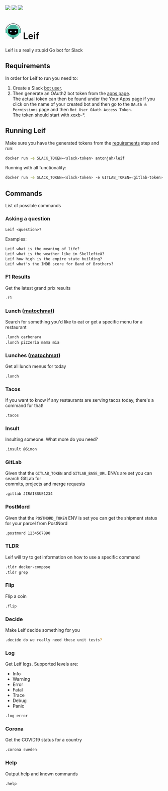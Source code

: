 [![](https://goreportcard.com/badge/antonjah/leif)](https://goreportcard.com/report/github.com/antonjah/leif "")
[![](https://img.shields.io/docker/pulls/antonjah/leif.svg)](https://microbadger.com/images/antonjah/leif "")
[![](https://images.microbadger.com/badges/version/antonjah/leif.svg)](https://microbadger.com/images/antonjah/leif "")

# <img src="assets/leif.png" width="50" height="50"/> Leif

Leif is a really stupid Go bot for Slack

## Requirements

In order for Leif to run you need to:

1. Create a Slack [bot user](https://api.slack.com/bot-users#creating-bot-user).  
2. Then generate an OAuth2 bot token from the [apps page](https://api.slack.com/apps).  
The actual token can then be found under the Your Apps page if you click on the name of your created bot and then go to the `OAuth & Permissions` page and then `Bot User OAuth Access Token`.  
The token should start with xoxb-*.

## Running Leif

Make sure you have the generated tokens from the [requirements](#requirements) step and run:

```bash
docker run -e SLACK_TOKEN=<slack-token> antonjah/leif
```

Running with all functionality:

```bash
docker run -e SLACK_TOKEN=<slack-token> -e GITLAB_TOKEN=<gitlab-token> -e GITLAB_BASE_URL=<url> -e POSTMORD_TOKEN=<postmord-token> antonjah/leif
```

## Commands

List of possible commands

### Asking a question

```text
Leif <question>?
```

Examples:

```text
Leif what is the meaning of life?
Leif what is the weather like in Skellefteå?
Leif how high is the empire state building?
Leif what's the IMDB score for Band of Brothers?
```

### F1 Results

Get the latest grand prix results

```bash
.f1
```

### Lunch ([matochmat](https://www.matochmat.se/skelleftea/))

Search for something you'd like to eat or get a specific menu for a restaurant

```bash
.lunch carbonara
.lunch pizzeria mama mia
```

### Lunches ([matochmat](https://www.matochmat.se/skelleftea/))

Get all lunch menus for today

```bash
.lunch
```

### Tacos

If you want to know if any restaurants are serving tacos today, there's a command for that!

```bash
.tacos
```

### Insult

Insulting someone. What more do you need?

```bash
.insult @Simon
```

### GitLab

Given that the `GITLAB_TOKEN` and `GITLAB_BASE_URL` ENVs are set you can search GitLab for  
commits, projects and merge requests

```bash
.gitlab JIRAISSUE1234
```

### PostMord

Given that the `POSTMORD_TOKEN` ENV is set you can get the shipment status for your parcel
from PostNord

```bash
.postmord 1234567890
```

### TLDR

Leif will try to get information on how to use a specific command

```bash
.tldr docker-compose
.tldr grep
```

### Flip

Flip a coin

```bash
.flip
```

### Decide

Make Leif decide something for you

```bash
.decide do we really need these unit tests?
```

### Log
Get Leif logs. Supported levels are:  
* Info
* Warning
* Error
* Fatal
* Trace
* Debug
* Panic

```bash
.log error
```

### Corona

Get the COVID19 status for a country

```bash
.corona sweden
```

### Help

Output help and known commands

```bash
.help
```
